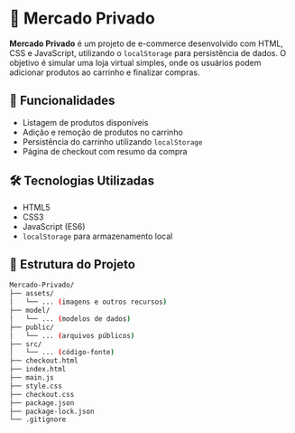 # 🛒 Mercado Privado

**Mercado Privado** é um projeto de e-commerce desenvolvido com HTML, CSS e JavaScript, utilizando o `localStorage` para persistência de dados. O objetivo é simular uma loja virtual simples, onde os usuários podem adicionar produtos ao carrinho e finalizar compras.

## 🚀 Funcionalidades

- Listagem de produtos disponíveis
- Adição e remoção de produtos no carrinho
- Persistência do carrinho utilizando `localStorage`
- Página de checkout com resumo da compra

## 🛠️ Tecnologias Utilizadas

- HTML5
- CSS3
- JavaScript (ES6)
- `localStorage` para armazenamento local

## 📁 Estrutura do Projeto

```bash
Mercado-Privado/
├── assets/
│   └── ... (imagens e outros recursos)
├── model/
│   └── ... (modelos de dados)
├── public/
│   └── ... (arquivos públicos)
├── src/
│   └── ... (código-fonte)
├── checkout.html
├── index.html
├── main.js
├── style.css
├── checkout.css
├── package.json
├── package-lock.json
└── .gitignore
